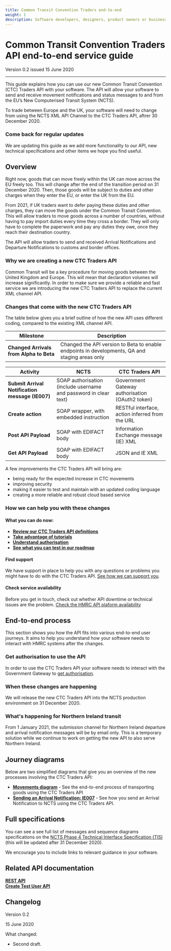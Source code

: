 ```yaml
---
title: Common Transit Convention Traders end-to-end
weight: 1
description: Software developers, designers, product owners or business analysts. Integrate your software with Common Transit Convention Traders API.
---
```


# Common Transit Convention Traders API end-to-end service guide

Version 0.2 issued 15 June 2020
***

This guide explains how you can use our new Common Transit Convention (CTC) Traders API with your software. The API will allow your software to send and receive movement notifications and status messages to and from the EU’s New Computerised Transit System (NCTS). 

To trade between Europe and the UK, your software will need to change from using the NCTS XML API Channel to the CTC Traders API, aftrer 30 December 2020.

### Come back for regular updates

We are updating this guide as we add more functionality to our API, new technical specifications and other items we hope you find useful. 

## Overview

Right now, goods that can move freely within the UK can move across the EU freely too. This will change after the end of the transition period on 31 December 2020. Then, those goods will be subject to duties and other charges when they enter the EU, or enter the UK from the EU.

From 2021, if UK traders want to defer paying these duties and other charges, they can move the goods under the Common Transit Convention. This will allow traders to move goods across a number of countries, without having to pay import duties every time they cross a border. They will only have to complete the paperwork and pay any duties they owe, once they reach their destination country.

The API will allow traders to send and received Arrival Notifications and Departure Notifications to customs and border offices.



### Why we are creating a new CTC Traders API

Common Transit will be a key procedure for moving goods between the United Kingdom and Europe. This will mean that declaration volumes will increase significantly. In order to make sure we provide a reliable and fast service we are introducing the new CTC Traders API to replace the current XML channel API.


### Changes that come with the new CTC Traders API

The table below gives you a brief outline of how the new API uses different coding, compared to the existing XML channel API. 

| **Milestone** | **Description** |
|------|-------------|
|**Changed Arrivals from Alpha to Beta** |Changed the API version to Beta to enable endpoints in developments, QA and staging areas only|



| **Activity** | **NCTS** | **CTC Traders API** |
|---|---|---|
|**Submit Arrival Notification message (IE007)** |SOAP authorisation (include username and password in clear text)| Government Gateway authorisation (OAuth2 token)| 
|**Create action**|SOAP wrapper, with embedded instruction|RESTful interface, action inferred from the URL| 
|**Post API Payload**|SOAP with EDIFACT body|Information Exchange message (IE) XML| 
|**Get API Payload**|SOAP with EDIFACT body|JSON and IE XML|


A few improvements the CTC Traders API will bring are:
* being ready for  the expected increase in CTC movements  
* improving security   
* making it easier to test and maintain with an updated coding language      
* creating a more reliable and robust cloud based service



### How we can help you with these changes

#### What you can do now: 
- **[Review our CTC Traders API definitions](https://developer.qa.tax.service.gov.uk/api-documentation/docs/api/service/common-transit-convention-traders/1.0)**  
- **[Take advantage of tutorials](https://developer.qa.tax.service.gov.uk/api-documentation/docs/tutorials)** 
- **[Understand authorisation](https://developer.qa.tax.service.gov.uk/api-documentation/docs/authorisation)**
- **[See what you can test in our roadmap](https://developer.qa.tax.service.gov.uk/roadmaps/common-transit-convention-traders-roadmap/#backlog)**

#### Find support

We have support in place to help you with any questions or problems you might have to do with the CTC Traders API. [See how we can support you](documentation/get-support.html). 


#### Check service availability
Before you get in touch, check out whether API downtime or technical issues are the problem. [Check the HMRC API plaform availability](https://api-platform-status.production.tax.service.gov.uk/?_ga=2.145121908.112811846.1587044117-960820992.1580203223)    


 
## End-to-end process

This section shows you how the API fits into various end-to-end user journeys. It aims to help you understand how your software needs to interact with HMRC systems after the changes.


### Get authorisation to use the API

In order to use the CTC Traders API your software needs to interact with the Government Gateway to [get authorisation](https://developer.service.hmrc.gov.uk/api-documentation/docs/authorisation/user-restricted-endpoints). 


### When these changes are happening 

We will release the new CTC Traders API into the NCTS production environment on 31 December 2020.

### What's happening for Northern Ireland transit

From 1 January 2021, the submission channel for Northern Ireland departure and arrival notification messages will be by email only. This is a temporary solution while we continue to work on getting the new API to also serve Northern Ireland. 

## Journey diagrams

Below are two simplified diagrams that give you an overview of the new processes involving the CTC Traders API:

- **[Movements diagram](documentation/movements-diagram.html.md)** - See the end-to-end process of transporting goods using the CTC Traders API
- **[Sending an Arrival Notification: IE007](documentation/arrivals-diagram.html.md)** - See how you send an Arrival Notification to NCTS using the CTC Traders API.  


## Full specifications
You can see a see full list of messages and sequence diagrams specifications on the [NCTS Phase 4 Technical Interface Specification (TIS)](https://www.gov.uk/government/publications/new-computerised-transit-system-technical-specifications) (this will be updated after 31 December 2020).   


We encourage you to include links to relevant guidance in your software.





## Related API documentation
<!--- Section owner: MTD Programme --->

  **[REST API](https://developer.service.hmrc.gov.uk/api-documentation/docs/api/service/common-transit-convention-traders/1.0)**  
  **[Create Test User API](https://developer.service.hmrc.gov.uk/api-documentation/docs/api/service/api-platform-test-user/1.0)**

## Changelog
<!--- Section owner: MTD Programme --->

Version 0.2

15 June 2020

What changed:

* Second draft.

